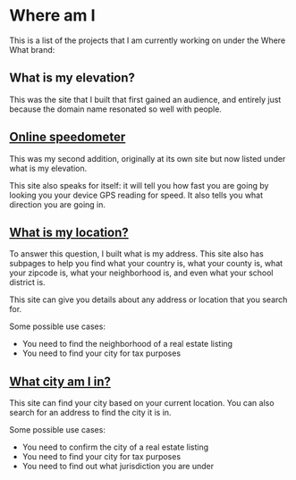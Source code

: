 # Where am I

This is a list of the projects that I am currently working on under the Where What brand:

## What is my elevation?

This was the site that I built that first gained an audience, and entirely just because the domain name resonated so well with people.

## [Online speedometer](https://whatismyelevation.com/how-fast-am-i-going)

This was my second addition, originally at its own site but now listed under what is my elevation.

This site also speaks for itself: it will tell you how fast you are going by looking you your device GPS reading for speed. It also tells you what direction you are going in.

## [What is my location?](https://whatismyelevation.com/what-is-my-address)

To answer this question, I built what is my address. This site also has subpages to help you find what your country is, what your county is, what your zipcode is, what your neighborhood is, and even what your school district is.

This site can give you details about any address or location that you search for.

Some possible use cases:
- You need to find the neighborhood of a real estate listing
- You need to find your city for tax purposes

## [What city am I in?](https://whatismyelevation.com/what-is-my-city)

This site can find your city based on your current location. You can also search for an address to find the city it is in.

Some possible use cases:
- You need to confirm the city of a real estate listing
- You need to find your city for tax purposes
- You need to find out what jurisdiction you are under

